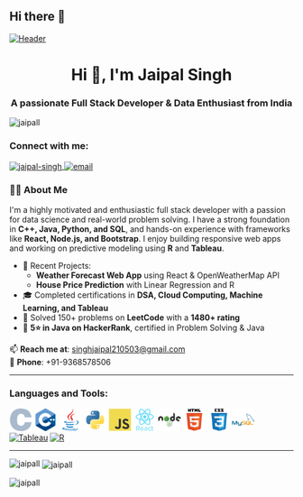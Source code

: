 ## Hi there 👋

[![Header](https://media.giphy.com/media/ZVik7pBtu9dNS/giphy.gif)](https://linkedin.com/in/jaipal-singh-7b9639255)

<h1 align="center">Hi 👋, I'm Jaipal Singh</h1>
<h3 align="center">A passionate Full Stack Developer & Data Enthusiast from India</h3>

<p align="left">
  <img src="https://komarev.com/ghpvc/?username=jaipall&label=Profile%20views&color=0e75b6&style=flat" alt="jaipall" />
</p>

<h3 align="left">Connect with me:</h3>
<p align="left">
  <a href="https://linkedin.com/in/jaipal-singh-7b9639255" target="blank">
    <img align="center" src="https://raw.githubusercontent.com/rahuldkjain/github-profile-readme-generator/master/src/images/icons/Social/linked-in-alt.svg" alt="jaipal-singh" height="30" width="40" />
  </a>
  <a href="mailto:singhjaipal210503@gmail.com" target="blank">
    <img align="center" src="https://cdn-icons-png.flaticon.com/512/732/732200.png" alt="email" height="30" width="30" />
  </a>
</p>

### 👨‍💻 About Me

I'm a highly motivated and enthusiastic full stack developer with a passion for data science and real-world problem solving. I have a strong foundation in **C++, Java, Python, and SQL**, and hands-on experience with frameworks like **React, Node.js, and Bootstrap**. I enjoy building responsive web apps and working on predictive modeling using **R** and **Tableau**.

- 🔭 Recent Projects:
  - **Weather Forecast Web App** using React & OpenWeatherMap API
  - **House Price Prediction** with Linear Regression and R
- 🎓 Completed certifications in **DSA, Cloud Computing, Machine Learning, and Tableau**
- 💪 Solved 150+ problems on **LeetCode** with a **1480+ rating**
- 🏅 **5⭐ in Java on HackerRank**, certified in Problem Solving & Java

📫 **Reach me at**: singhjaipal210503@gmail.com  
📱 **Phone**: +91-9368578506

---

<h3 align="left">Languages and Tools:</h3>
<p align="left">
  <a href="https://www.cprogramming.com/" target="_blank"><img src="https://raw.githubusercontent.com/devicons/devicon/master/icons/c/c-original.svg" alt="C" width="40" height="40"/></a>
  <a href="https://www.w3schools.com/cpp/" target="_blank"><img src="https://raw.githubusercontent.com/devicons/devicon/master/icons/cplusplus/cplusplus-original.svg" alt="C++" width="40" height="40"/></a>
  <a href="https://www.java.com" target="_blank"><img src="https://raw.githubusercontent.com/devicons/devicon/master/icons/java/java-original.svg" alt="Java" width="40" height="40"/></a>
  <a href="https://www.python.org" target="_blank"><img src="https://raw.githubusercontent.com/devicons/devicon/master/icons/python/python-original.svg" alt="Python" width="40" height="40"/></a>
  <a href="https://developer.mozilla.org/en-US/docs/Web/JavaScript" target="_blank"><img src="https://raw.githubusercontent.com/devicons/devicon/master/icons/javascript/javascript-original.svg" alt="JavaScript" width="40" height="40"/></a>
  <a href="https://reactjs.org/" target="_blank"><img src="https://raw.githubusercontent.com/devicons/devicon/master/icons/react/react-original-wordmark.svg" alt="React" width="40" height="40"/></a>
  <a href="https://nodejs.org" target="_blank"><img src="https://raw.githubusercontent.com/devicons/devicon/master/icons/nodejs/nodejs-original-wordmark.svg" alt="Node.js" width="40" height="40"/></a>
  <a href="https://www.w3schools.com/html/" target="_blank"><img src="https://raw.githubusercontent.com/devicons/devicon/master/icons/html5/html5-original-wordmark.svg" alt="HTML5" width="40" height="40"/></a>
  <a href="https://www.w3schools.com/css/" target="_blank"><img src="https://raw.githubusercontent.com/devicons/devicon/master/icons/css3/css3-original-wordmark.svg" alt="CSS3" width="40" height="40"/></a>
  <a href="https://www.mysql.com/" target="_blank"><img src="https://raw.githubusercontent.com/devicons/devicon/master/icons/mysql/mysql-original-wordmark.svg" alt="MySQL" width="40" height="40"/></a>
  <a href="https://www.tableau.com/" target="_blank"><img src="https://cdn.jsdelivr.net/gh/devicons/devicon/icons/tableau/tableau-original.svg" alt="Tableau" width="40" height="40"/></a>
  <a href="https://www.r-project.org/" target="_blank"><img src="https://www.r-project.org/logo/Rlogo.png" alt="R" width="40" height="40"/></a>
</p>

---

<p><img align="left" src="https://github-readme-stats.vercel.app/api/top-langs?username=jaipall&show_icons=true&locale=en&layout=compact" alt="jaipall" /></p>

<p>&nbsp;<img align="center" src="https://github-readme-stats.vercel.app/api?username=jaipall&show_icons=true&locale=en" alt="jaipall" /></p>

<p><img align="center" src="https://github-readme-streak-stats.herokuapp.com/?user=jaipall&" alt="jaipall" /></p>


